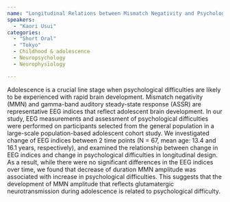 ```yaml
---
name: "Longitudinal Relations between Mismatch Negativity and Psychological Difficulties in Mid-adolescence"
speakers:
  - "Kaori Usui"
categories:
  - "Short Oral"
  - "Tokyo"
  - Childhood & adolescence
  - Neuropsychology
  - Neurophysiology

---
```


Adolescence is a crucial line stage when psychological difficulties are likely to be experienced with rapid brain development. Mismatch negativity (MMN) and gamma-band auditory steady-state response (ASSR) are representative EEG indices that reflect adolescent brain development. In our study, EEG measurements and assessment of psychological difficulties were performed on participants selected from the general population in a large-scale population-based adolescent cohort study. We investigated change of EEG indices between 2 time points (N = 67, mean age: 13.4 and 16.1 years, respectively), and examined the relationship between change in EEG indices and change in psychological difficulties in longitudinal design. As a result, while there were no significant differences in the EEG indices over time, we found that decrease of duration MMN amplitude was associated with increase in psychological difficulties. This suggests that the development of MMN amplitude that reflects glutamatergic neurotransmission during adolescence is related to psychological difficulty.
